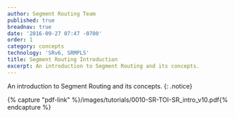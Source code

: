 ```yaml
---
author: Segment Routing Team
published: true
breadnav: true
date: '2016-09-27 07:47 -0700'
order: 1
category: concepts
technology: 'SRv6, SRMPLS'
title: Segment Routing Introduction
excerpt: An introduction to Segment Routing and its concepts.
---
```


An introduction to Segment Routing and its concepts.
{: .notice}

{% capture "pdf-link" %}/images/tutorials/0010-SR-TOI-SR_intro_v10.pdf{% endcapture %}

<script src="{{ 'assets/js/pdfobject.min.js' | relative_url }}"></script>
<div class="fitvidsignore" id="pdf"></div>
<script>PDFObject.embed(" {{ pdf-link | relative_url }} ", "#pdf", {height: "21.5em", width: "100%"});</script>

